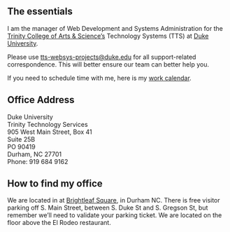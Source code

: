 ## The essentials

I am the manager of Web Development and Systems Administration for the [Trinity College of Arts &amp; Science’s](https://trinity.duke.edu/) Technology Systems (TTS) at [Duke University](https://duke.edu).

Please use <tts-websys-projects@duke.edu> for all support-related correspondence. This will better ensure our team can better help you.

If you need to schedule time with me, here is my [work calendar](https://outlook.office365.com/owa/calendar/kyle.skrinak@duke.edu/Calendar/calendar.html "Outlook Web Calendar for Kyle Skrinak").

## Office Address
Duke University  
Trinity Technology Services  
905 West Main Street, Box 41  
Suite 25B  
PO 90419  
Durham, NC 27701  
Phone: 919 684 9162

## How to find my office

We are located in at [Brightleaf Square](http://historicbrightleaf.com/directions/ "Directions to Brightleaf Square"), in Durham NC. There is free visitor parking off S. Main Street, between S. Duke St and S. Gregson St, but remember we’ll need to validate your parking ticket. We are located on the floor above the El Rodeo restaurant.
